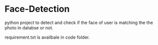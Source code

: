# Face-Detection
python project to detect and check if the face of user is matching the the photo in databse or not.

requirement.txt is availbale in code folder.
